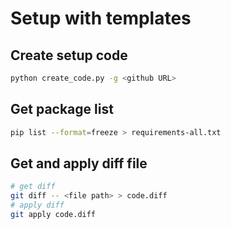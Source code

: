 # Setup with templates
## Create setup code
```bash
python create_code.py -g <github URL>
```

## Get package list
```bash
pip list --format=freeze > requirements-all.txt
```

## Get and apply diff file
```bash
# get diff
git diff -- <file path> > code.diff
# apply diff
git apply code.diff
```


